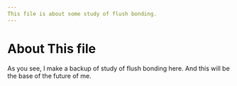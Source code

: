 ```yaml
---
This file is about some study of flush bonding.
---
```

# About This file
As you see, I make a backup of study of flush bonding here. And this will be the base of the future of me.

